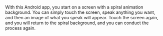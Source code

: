 With this Android app, you start on a screen with a spiral animation background.
You can simply touch the screen, speak anything you want, and then
an image of what you speak will appear. Touch the screen again, and you will return
to the spiral background, and you can conduct the process again.
